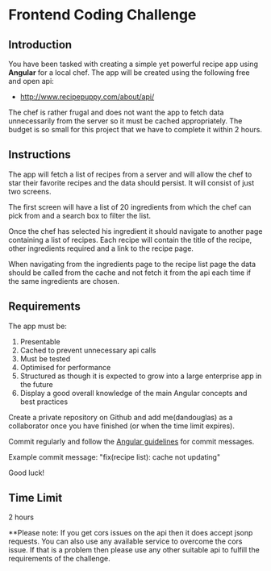 # Frontend Coding Challenge

## Introduction

You have been tasked with creating a simple yet powerful recipe app using __Angular__ for a local chef.  The app will be created using the following free and open api:

- http://www.recipepuppy.com/about/api/

The chef is rather frugal and does not want the app to fetch data unnecessarily from the server so it must be cached appropriately.  The budget is so small for this project that we have to complete it within 2 hours.

## Instructions

The app will fetch a list of recipes from a server and will allow the chef to star their favorite recipes and the data should persist.  It will consist of just two screens.

The first screen will have a list of 20 ingredients from which the chef can pick from and a search box to filter the list.

Once the chef has selected his ingredient it should navigate to another page containing a list of recipes. Each recipe will contain the title of the recipe, other ingredients required and a link to the recipe page.

When navigating from the ingredients page to the recipe list page the data should be called from the cache and not fetch it from the api each time if the same ingredients are chosen.

## Requirements

The app must be:
1. Presentable
2. Cached to prevent unnecessary api calls
3. Must be tested
4. Optimised for performance
5. Structured as though it is expected to grow into a large enterprise app in the future
6. Display a good overall knowledge of the main Angular concepts and best practices

Create a private repository on Github and add me(dandouglas) as a collaborator once you have finished (or when the time limit expires).

Commit regularly and follow the [Angular guidelines](https://github.com/angular/angular/blob/master/CONTRIBUTING.md#-commit-message-guidelines) for commit messages.

Example commit message: "fix(recipe list): cache not updating"

Good luck!

## Time Limit

2 hours

**Please note: If you get cors issues on the api then it does accept jsonp requests.  You can also use any available service to overcome the cors issue.  If that is a problem then please use any other suitable api to fulfill the requirements of the challenge.

